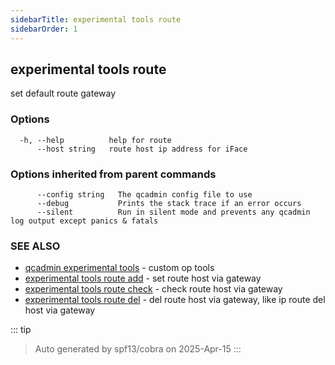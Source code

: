 ```yaml
---
sidebarTitle: experimental tools route
sidebarOrder: 1
---
```


## experimental tools route

set default route gateway

### Options

```
  -h, --help          help for route
      --host string   route host ip address for iFace
```

### Options inherited from parent commands

```
      --config string   The qcadmin config file to use
      --debug           Prints the stack trace if an error occurs
      --silent          Run in silent mode and prevents any qcadmin log output except panics & fatals
```

### SEE ALSO

* [qcadmin experimental tools](experimental_tools.md)	 - custom op tools
* [experimental tools route add](experimental_tools_route_add.md)	 - set route host via gateway
* [experimental tools route check](experimental_tools_route_check.md)	 - check route host via gateway
* [experimental tools route del](experimental_tools_route_del.md)	 - del route host via gateway, like ip route del host via gateway

::: tip
>Auto generated by spf13/cobra on 2025-Apr-15
:::